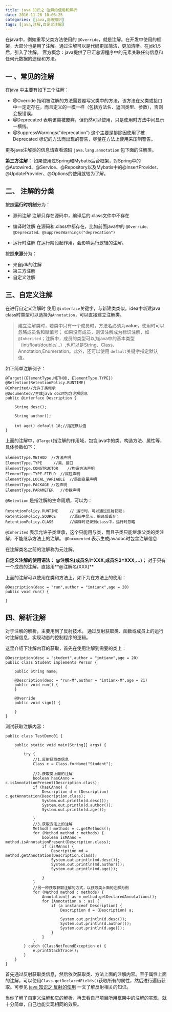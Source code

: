 ```yaml
---
title: java 知识之 注解的使用和解析
date: 2016-11-26 10:06:25
categories: [java,高级知识]
tags: [java,注解,自定义注解]
---
```



在java中，例如重写父类方法使用的 `@Override`，就是注解。在开发中使用的框架，大部分也是用了注解。通过注解可以是代码更加简洁，更加清晰。在jdk1.5后，引入了注解。<!--more-->
官方概念：java提供了已汇总源程序中的元素关联任何信息和任何元数据的途径和方法。



## 一 、常见的注解
在java 中主要有如下三个注解：

- @Override
 指明被注解的方法需要覆写父类中的方法，该方法在父类或接口中一定定存在，而且定义的一模一样（包括方法名、返回类型、参数），否则会报错误。
- @Deprecated
 表明该类被废弃，但仍然可以使用，只是使用时方法中间显示一横线。
- @SuppressWarnings("deprecation")
 这个主要是排除因使用了被Deprecated 标记的方法而出现的警告，尽量在方法上使用来压制警告。

更多java注解类的信息请查看源码 `java.lang.annotation` 包下面的注解类。

**第三方注解：**
 如果使用过Spring和Mybatis后台框架，对Spring中的@Autowired、@Service、@Repository以及Mybatis中的@InsertProvider、@UpdateProvider、@Options的使用就较为了解。
 
 
## 二、 注解的分类

按照**运行时机制**分为：
 
- 源码注解
注解只存在源码中，编译后的.class文件中不存在

- 编译时注解
在源码和.class中都存在，比如前面java中的 `@Override、@Deprecated、@SuppressWarnings("deprecation")`
- 运行时注解
在运行阶段起作用，会影响运行逻辑的注解。

按照**来源**分为：

- 来自jdk的注解
- 第三方注解
- 自定义注解

## 三、自定义注解

在进行自定义注解时 使用 `@interface`关键字，与新建类类似。idea中新建java class时类型可以选择为`Annotation`，可以直接建立注解类。

> 建立注解类时，若类中只有一个成员时，方法名必须为**value**，使用时可以忽略成员名和赋值号；
如果没有成员，则该注解成为标识注解，如 `@Inherited`；注解中，成员的类型可以为java中的基本类型（int/float/double/...）,也可以是String、Class、Annotation,Enumeration。此外，还可以使用 `default`关键字指定默认值。

如下简单注解例子：

```
@Target({ElementType.METHOD, ElementType.TYPE})
@Retention(RetentionPolicy.RUNTIME)
@Inherited//允许子类继承
@Documented//生成java doc时包含注解信息
public @interface Description {

    String desc();

    String author();

    int age() default 18;//指定默认值
}
```
上面的注解中，`@Target`指注解的作用域，包含java中的类、构造方法、属性等，具体参数如下：
```
ElementType.METHOD  //方法声明
ElementType.TYPE     //类、接口
ElementType.CONSTRUCTOR    //构造方法声明
ElementType.TYPE.FIELD  //属性声明
ElementType.LOCAL_VARIABLE  //局部变量声明
ElementType.PACKAGE //包声明
ElementType.PARAMETER   //参数声明

```
`@Retention` 是指注解的生命周期，可以为：
```
RetentionPolicy.RUNTIME     // 运行时，可以通过反射获取；
RetentionPolicy.SOURCE      //源码中显示，编译后丢弃；
RetentionPolicy.CLASS       //编译时记录到class中，运行时忽略
```

`@Inherited` 表示允许子类继承，这个只能用与类，而且子类只能继承父类的类注解，不能继承方法上的注解。
`@Documented` 表示生成javadoc时包含注解信息

在注解类名之前的注解称为元注解。

**自定义注解的使用语法：
@注解名(成员名1=XXX,成员名2=XXX,...)；**
对于只有一个成员的注解，直接用**@注解名(XXX)**

上面的注解可以使用在类和方法上，如下为在方法上的使用：
```
@Description(desc = "run",author = "imtianx",age = 20)
public void run() {

}
```
## 四、解析注解
对于注解的解析，主要用到了反射技术。
通过反射获取类、函数或成员上的运行时注解信息，实现动态的控制程序的逻辑。

这里介绍下注解内容的获取，首先在使用注解到需要的类上：
```
@Description(desc = "student",author = "imtianx",age = 20)
public class Student implements Person {

    public String name;

    @Description(desc = "run-M",author = "imtianx-M",age = 21)
    public void run() {
    }

    @Override
    public void sign() {

    }
}
```
测试获取注解内容：
```
public class TestDemo01 {

    public static void main(String[] args) {

        try {
            //1.反射获取类信息
            Class c = Class.forName("Student");

            //2.获取类上面的注解
            boolean hasCAnno = c.isAnnotationPresent(Description.class);
            if (hasCAnno) {
                Description d = (Description) c.getAnnotation(Description.class);
                System.out.println(d.desc());
                System.out.println(d.author());
                System.out.println(d.age());

            }
            //3.获取方法上的注解
            Method[] methods = c.getMethods();
            for (Method method : methods) {
                boolean isMAnno = method.isAnnotationPresent(Description.class);
                if (isMAnno) {
                    Description md = method.getAnnotation(Description.class);
                    System.out.println(md.desc());
                    System.out.println(md.author());
                    System.out.println(md.age());

                }
            }
            //另一种获取获取注解的方式，以获取类上面的注解为例
            for (Method method : methods) {
                Annotation[] as = method.getDeclaredAnnotations();
                for (Annotation a : as) {
                    if (a instanceof Description) {
                        Description d = (Description) a;

                        System.out.println(d.desc());
                        System.out.println(d.author());
                        System.out.println(d.age());
                    }
                }
            }
        } catch (ClassNotFoundException e) {
            e.printStackTrace();
        }
    }
}
```
首先通过反射获取类信息，然后依次获取类、方法上面的注解内容。至于属性上面的注解，可以使用`Class.getDeclaredFields()`获取所有的属性，然后进行遍历获取。可参见 [java 知识之 反射的使用](http://imtianx.cn/2016/11/25/java%20%E7%9F%A5%E8%AF%86%E4%B9%8B%20%E5%8F%8D%E5%B0%84%E7%9A%84%E4%BD%BF%E7%94%A8/) 一文了解反射相关的知识。

当你了解了自定义注解和它的解析，再去看自己项目所用框架中的注解的实现，就十分简单，自己也能实现相同的效果。










 
 




